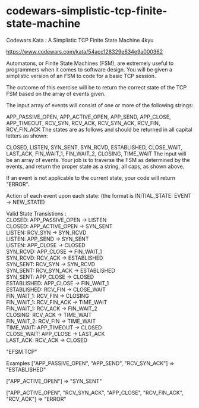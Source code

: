 # codewars-simplistic-tcp-finite-state-machine
Codewars Kata : A Simplistic TCP Finite State Machine 4kyu


https://www.codewars.com/kata/54acc128329e634e9a000362

Automatons, or Finite State Machines (FSM), are extremely useful to programmers when it comes to software design. You will be given a simplistic version of an FSM to code for a basic TCP session.

The outcome of this exercise will be to return the correct state of the TCP FSM based on the array of events given.

The input array of events will consist of one or more of the following strings:

APP_PASSIVE_OPEN, APP_ACTIVE_OPEN, APP_SEND, APP_CLOSE, APP_TIMEOUT, RCV_SYN, RCV_ACK, RCV_SYN_ACK, RCV_FIN, RCV_FIN_ACK
The states are as follows and should be returned in all capital letters as shown:

CLOSED, LISTEN, SYN_SENT, SYN_RCVD, ESTABLISHED, CLOSE_WAIT, LAST_ACK, FIN_WAIT_1, FIN_WAIT_2, CLOSING, TIME_WAIT
The input will be an array of events. Your job is to traverse the FSM as determined by the events, and return the proper state as a string, all caps, as shown above.

If an event is not applicable to the current state, your code will return "ERROR".

Action of each event upon each state:
(the format is INITIAL_STATE: EVENT -> NEW_STATE)  

Valid State Transistions :  
CLOSED: APP_PASSIVE_OPEN -> LISTEN  
CLOSED: APP_ACTIVE_OPEN  -> SYN_SENT  
LISTEN: RCV_SYN          -> SYN_RCVD  
LISTEN: APP_SEND         -> SYN_SENT  
LISTEN: APP_CLOSE        -> CLOSED  
SYN_RCVD: APP_CLOSE      -> FIN_WAIT_1  
SYN_RCVD: RCV_ACK        -> ESTABLISHED  
SYN_SENT: RCV_SYN        -> SYN_RCVD  
SYN_SENT: RCV_SYN_ACK    -> ESTABLISHED  
SYN_SENT: APP_CLOSE      -> CLOSED  
ESTABLISHED: APP_CLOSE   -> FIN_WAIT_1  
ESTABLISHED: RCV_FIN     -> CLOSE_WAIT  
FIN_WAIT_1: RCV_FIN      -> CLOSING  
FIN_WAIT_1: RCV_FIN_ACK  -> TIME_WAIT  
FIN_WAIT_1: RCV_ACK      -> FIN_WAIT_2  
CLOSING: RCV_ACK         -> TIME_WAIT  
FIN_WAIT_2: RCV_FIN      -> TIME_WAIT  
TIME_WAIT: APP_TIMEOUT   -> CLOSED  
CLOSE_WAIT: APP_CLOSE    -> LAST_ACK  
LAST_ACK: RCV_ACK        -> CLOSED  


"EFSM TCP" 

Examples
["APP_PASSIVE_OPEN", "APP_SEND", "RCV_SYN_ACK"] =>  "ESTABLISHED"

["APP_ACTIVE_OPEN"] =>  "SYN_SENT"

["APP_ACTIVE_OPEN", "RCV_SYN_ACK", "APP_CLOSE", "RCV_FIN_ACK", "RCV_ACK"] =>  "ERROR"

